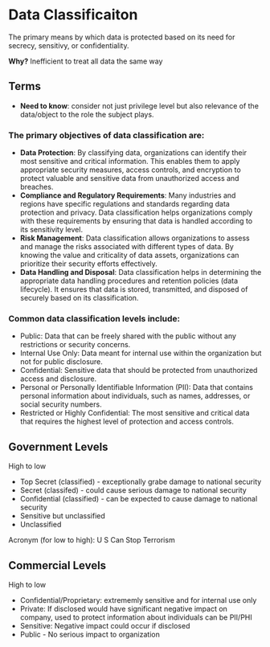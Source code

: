 # Data Classificaiton
The primary means by which data is protected based on its need for secrecy, sensitivy, or confidentiality. 

**Why?** 
Inefficient to treat all data the same way

## Terms 
- **Need to know**: consider not just privilege level but also relevance of the data/object to the role the subject plays.

### The primary objectives of data classification are:
- **Data Protection**: By classifying data, organizations can identify their most sensitive and critical information. This enables them to apply appropriate security measures, access controls, and encryption to protect valuable and sensitive data from unauthorized access and breaches.
- **Compliance and Regulatory Requirements**: Many industries and regions have specific regulations and standards regarding data protection and privacy. Data classification helps organizations comply with these requirements by ensuring that data is handled according to its sensitivity level.
- **Risk Management**: Data classification allows organizations to assess and manage the risks associated with different types of data. By knowing the value and criticality of data assets, organizations can prioritize their security efforts effectively.
- **Data Handling and Disposal**: Data classification helps in determining the appropriate data handling procedures and retention policies (data lifecycle). It ensures that data is stored, transmitted, and disposed of securely based on its classification.

### Common data classification levels include:

- Public: Data that can be freely shared with the public without any restrictions or security concerns.
- Internal Use Only: Data meant for internal use within the organization but not for public disclosure.
- Confidential: Sensitive data that should be protected from unauthorized access and disclosure.
- Personal or Personally Identifiable Information (PII): Data that contains personal information about individuals, such as names, addresses, or social security numbers.
- Restricted or Highly Confidential: The most sensitive and critical data that requires the highest level of protection and access controls.

## Government Levels
High to low
- Top Secret (classified) - exceptionally grabe damage to national security
- Secret (classifed) - could cause serious damage to national security
- Confidential (classified) - can be expected to cause damage to national security
- Sensitive but unclassified
- Unclassified

Acronym (for low to high): U S Can Stop Terrorism      

## Commercial Levels
High to low
- Confidential/Proprietary:  extrememly sensitive and for internal use only
- Private: If disclosed would have significant negative impact on company, used to protect information about individuals can be PII/PHI
- Sensitive: Negative impact could occur if disclosed
- Public - No serious impact to organization
